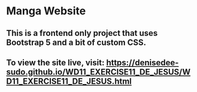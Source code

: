 # Manga Website

## This is a frontend only project that uses Bootstrap 5 and a bit of custom CSS.

## To view the site live, visit: https://denisedee-sudo.github.io/WD11_EXERCISE11_DE_JESUS/WD11_EXERCISE11_DE_JESUS.html
